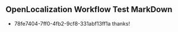 ## OpenLocalization Workflow Test MarkDown
* 78fe7404-7ff0-4fb2-9cf8-331abf13ff1a thanks!

<!--HONumber=Sep16_HO1-->


